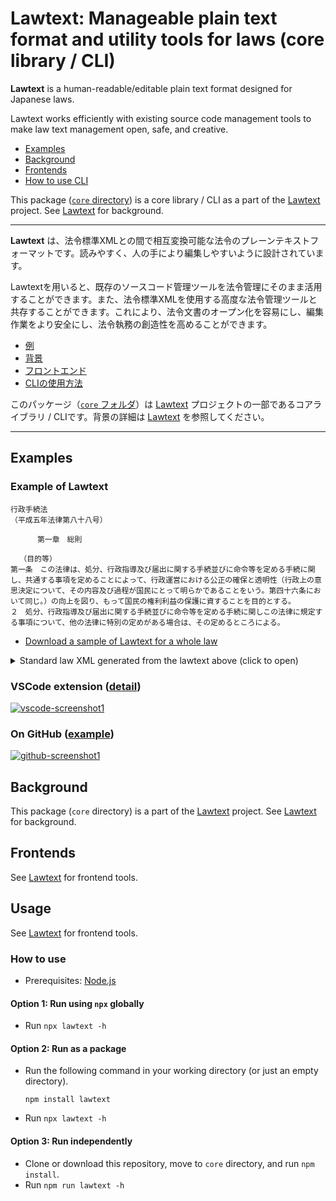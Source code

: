 Lawtext: Manageable plain text format and utility tools for laws (core library / CLI)
========================================================================

**Lawtext** is a human-readable/editable plain text format designed for Japanese laws.

Lawtext works efficiently with existing source code management tools to make law text management open, safe, and creative.

- [Examples](#examples)
- [Background](https://github.com/yamachig/Lawtext#background-en)
- [Frontends](https://github.com/yamachig/Lawtext)
- [How to use CLI](#usage)

This package ([`core` directory](https://github.com/yamachig/Lawtext/tree/main/core)) is a core library / CLI as a part of the [Lawtext](https://github.com/yamachig/Lawtext) project. See [Lawtext](https://github.com/yamachig/Lawtext) for background.

------------

**Lawtext** は、法令標準XMLとの間で相互変換可能な法令のプレーンテキストフォーマットです。読みやすく、人の手により編集しやすいように設計されています。

Lawtextを用いると、既存のソースコード管理ツールを法令管理にそのまま活用することができます。また、法令標準XMLを使用する高度な法令管理ツールと共存することができます。これにより、法令文書のオープン化を容易にし、編集作業をより安全にし、法令執務の創造性を高めることができます。

- [例](#examples)
- [背景](https://github.com/yamachig/Lawtext#background-jp)
- [フロントエンド](https://github.com/yamachig/Lawtext)
- [CLIの使用方法](#usage)

このパッケージ（[`core` フォルダ](https://github.com/yamachig/Lawtext/tree/main/core)）は [Lawtext](https://github.com/yamachig/Lawtext) プロジェクトの一部であるコアライブラリ / CLIです。背景の詳細は [Lawtext](https://github.com/yamachig/Lawtext) を参照してください。

------------

<a id="examples"></a>

## Examples

### Example of Lawtext
```
行政手続法
（平成五年法律第八十八号）

      第一章　総則

  （目的等）
第一条　この法律は、処分、行政指導及び届出に関する手続並びに命令等を定める手続に関し、共通する事項を定めることによって、行政運営における公正の確保と透明性（行政上の意思決定について、その内容及び過程が国民にとって明らかであることをいう。第四十六条において同じ。）の向上を図り、もって国民の権利利益の保護に資することを目的とする。
２　処分、行政指導及び届出に関する手続並びに命令等を定める手続に関しこの法律に規定する事項について、他の法律に特別の定めがある場合は、その定めるところによる。
```
- [Download a sample of Lawtext for a whole law](https://yamachig.github.io/lawtext-app/#/(sample) )

<details>
<summary>Standard law XML generated from the lawtext above (click to open)</summary>

```xml
<?xml version="1.0" encoding="UTF-8"?>
<Law Era="Heisei" Lang="ja" LawType="Act" Num="88" Year="5">
  <LawNum>平成五年法律第八十八号</LawNum>
  <LawBody>
    <LawTitle>行政手続法</LawTitle>
    <MainProvision>
      <Chapter Delete="false" Hide="false" Num="1">
        <ChapterTitle>第一章　総則</ChapterTitle>
        <Article Delete="false" Hide="false" Num="1">
          <ArticleCaption>（目的等）</ArticleCaption>
          <ArticleTitle>第一条</ArticleTitle>
          <Paragraph Delete="false" Num="1" OldStyle="false">
            <ParagraphNum />
            <ParagraphSentence>
              <Sentence>この法律は、処分、行政指導及び届出に関する手続並びに命令等を定める手続に関し、共通する事項を定めることによって、行政運営における公正の確保と透明性（行政上の意思決定について、その内容及び過程が国民にとって明らかであることをいう。第四十六条において同じ。）の向上を図り、もって国民の権利利益の保護に資することを目的とする。</Sentence>
            </ParagraphSentence>
          </Paragraph>
          <Paragraph Hide="false" OldStyle="false">
            <ParagraphNum>２</ParagraphNum>
            <ParagraphSentence>
              <Sentence>処分、行政指導及び届出に関する手続並びに命令等を定める手続に関しこの法律に規定する事項について、他の法律に特別の定めがある場合は、その定めるところによる。</Sentence>
            </ParagraphSentence>
          </Paragraph>
        </Article>
      </Chapter>
    </MainProvision>
  </LawBody>
</Law>
```
</details>

### VSCode extension ([detail](https://github.com/yamachig/Lawtext#try-vscode-extension))

[![vscode-screenshot1](https://user-images.githubusercontent.com/26037044/164368148-aef50430-c994-4a53-b1fc-d26471860e29.gif)](https://user-images.githubusercontent.com/26037044/164368148-aef50430-c994-4a53-b1fc-d26471860e29.gif)

### On GitHub ([example](https://github.com/yamachig/Lawtext-sample-Administrative-Procedure-Act/commit/8832079d99549b1c605e92bfd3774e79b10e58ed?diff=split))

[![github-screenshot1](https://user-images.githubusercontent.com/26037044/168134565-d8f2857d-a231-4200-aae4-fb8167bc9b0a.gif)](https://user-images.githubusercontent.com/26037044/168134565-d8f2857d-a231-4200-aae4-fb8167bc9b0a.gif) 



## Background

This package (`core` directory) is a part of the [Lawtext](https://github.com/yamachig/Lawtext) project. See [Lawtext](https://github.com/yamachig/Lawtext) for background.


## Frontends

See [Lawtext](https://github.com/yamachig/Lawtext) for frontend tools.


<a id="usage"></a>


## Usage

See [Lawtext](https://github.com/yamachig/Lawtext) for frontend tools.

### How to use

- Prerequisites: [Node.js](https://nodejs.org/)

#### Option 1: Run using `npx` globally

- Run `npx lawtext -h`

#### Option 2: Run as a package

- Run the following command in your working directory (or just an empty directory).
  ```
  npm install lawtext
  ```
- Run `npx lawtext -h`

#### Option 3: Run independently

- Clone or download this repository, move to `core` directory, and run `npm install`.
- Run `npm run lawtext -h`